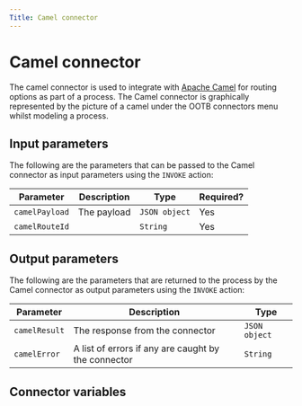 ```yaml
---
Title: Camel connector
---
```


# Camel connector
The camel connector is used to integrate with [Apache Camel]() for routing options as part of a process. The Camel connector is graphically represented by the picture of a camel under the OOTB connectors menu whilst modeling a process. 




## Input parameters
The following are the parameters that can be passed to the Camel connector as input parameters using the `INVOKE` action:

| Parameter | Description | Type | Required? |
| --------  | ----------- | ---- | --------- |
| `camelPayload` | The payload | `JSON object` | Yes |
| `camelRouteId` | | `String`| Yes | 


## Output parameters
The following are the parameters that are returned to the process by the Camel connector as output parameters using the `INVOKE` action:

| Parameter | Description | Type |
| --------  | ----------- | ---- |
| `camelResult` | The response from the connector | `JSON object` | 
| `camelError` | A list of errors if any are caught by the connector | `String` | 

## Connector variables 